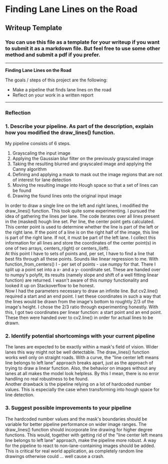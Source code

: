 # **Finding Lane Lines on the Road** 

## Writeup Template

### You can use this file as a template for your writeup if you want to submit it as a markdown file. But feel free to use some other method and submit a pdf if you prefer.

---

**Finding Lane Lines on the Road**

The goals / steps of this project are the following:
* Make a pipeline that finds lane lines on the road
* Reflect on your work in a written report

---

### Reflection

### 1. Describe your pipeline. As part of the description, explain how you modified the draw_lines() function.

My pipeline consists of 6 steps. 

1. Grayscaling the input image
2. Applying the Gaussian blur filter on the previously grayscaled image
3. Taking the resulting blurred and grayscaled image and applying the Canny algorithm
4. Defining and applying a mask to mask out the image regions that are not of interest for lane detection
5. Moving the resulting image into Hough space so that a set of lines can be found
6. Drawing the found lines onto the original input image

In order to draw a single line on the left and right lanes, I modified the draw_lines() function. This took quite some experimenting.
I pursued the idea of gathering the lines per lane. The code iterates over all lines present in the (masked) hough line set. Per line, the center point gets calculated.
This center point is used to determine whether the line is part of the left or the right lane. If the point of a line is on the right half of the image, this line is part of the right lane.
If not, it must be part of the left lane. I collect this information for all lines and store the coordinates of the center point(s) in one of two arrays, centers_r(ight) or centers_l(eft).<br/>
At this point I have to sets of points and, per set, I have to find a line that best fits through all these points. Sounds like linear regression to me. With function_from_centers() I - per set of points - use numpy for that. There I split up a point set into a x- and a y- coordinate set. These are handed over to numpy's polyfit, its results (namely slope and shift of a well fitting linear function) are returned. I wasn't aware of this numpy functionality and looked it up on Stackoverflow to be honest. <br/>
Now I had the parameters necessary to draw an infinite line. But cv2.line() required a start and an end point. I set these coordinates in such a way that the lines would be drawn from the image's bottom to roughtly 2/3 of the image's height. I chose the 2/3 ratio through experimenting honestly. With this, I got two coordinates per linear function: a start point and an end point. These then were handed over to cv2.line() in order for actual lines to be drawn.

### 2. Identify potential shortcomings with your current pipeline

The lanes are expected to be exactly within a mask's field of vision. Wider lanes this way might not be well detectable. The draw_lines() function works well only on straight roads. With a curve, the "line center left means line belongs to left lane" approach breaks apart, just as the approach of trying to draw a linear function. Also, the behavior on images without any lanes at all makes the model look helpless. By this I mean, there is no error handling no real robustness to be found. <br/>
Another drawback is the pipeline relying on a lot of hardcoded number values. This is especially the case when transforming into hough space for line detection.

### 3. Suggest possible improvements to your pipeline

The hardcoded number values and the mask's boundaries should be variable for better pipeline performance on wider image ranges. The draw_lines() function should incorporate line drawing for higher degree functions. This would, together with getting rid of the "line center left means line belongs to left lane" approach, make the pipeline more robust. A way for the  pipeline to react to non-lane-containing images should be added. This is critical for real world application, as completely random line drawings otherwise could ... well cause a crash.